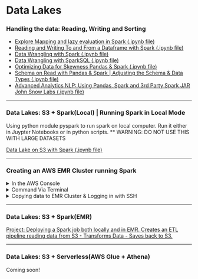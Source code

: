# Data Lakes

### Handling the data: Reading, Writing and Sorting

- [Explore Mapping and lazy evaluation in Spark (.ipynb file)](./0.1-SparkMapsAndLazyEvaluation.ipynb)
- [Reading and Writing To and From a Dataframe with Spark (.ipynb file)](./0.2-ReadWriteSparkDataframe.ipynb)
- [Data Wrangling with Spark (.ipynb file)](./0.3-SparkDataWrangling.ipynb)
- [Data Wrangling with SparkSQL (.ipynb file)](./0.4-SparkSQLDataWrangling.ipynb.ipynb)
- [Optimizing Data for Skewness Pandas & Spark (.ipynb file)](./0.5-OptimizingForDataSkewness.ipynb)
- [Schema on Read with Pandas & Spark | Adjusting the Schema & Data Types (.ipynb file)](./1.1-SchemaOnRead.ipynb)
- [Advanced Analytics NLP: Using Pandas, Spark and 3rd Party Spark JAR John Snow Labs (.ipynb file)](./2.1-AdvancedAnalyticsNLP.ipynb)

<hr>

### Data Lakes: S3 + Spark(Local) | Running Spark in Local Mode

Using python module pyspark to run spark on local computer. Run it either in Juypter Notebooks or in python scripts.
\*\* WARNING: DO NOT USE THIS WITH LARGE DATASETS

[Data Lake on S3 with Spark (.ipynb file)](./3.1-DataLakeOnS3.ipynb)

<hr>

### Creating an AWS EMR Cluster running Spark

<details>
  <summary>In the AWS Console</summary>
  
  - **AWS Console EMR Create Options**
  ![AWS Console EMR Create Options ](./ProjectFolder/AWS_EMR_Create_Cluster_Quick_Options.png)
</details>

<details>
  <summary>Command Via Terminal</summary>

```text
aws emr create-cluster \
--name spark-cluster \
--use-default-roles \
--applications Name=Spark Name=Zeppelin \
--release-label emr-5.20.0 \
--ec2-attributes KeyName=spark-cluster-emr,SubnetId=subnet-<Your SubnetId> \
--region us-east-1 \
--instance-groups '[{"InstanceCount":2,"InstanceGroupType":"CORE","InstanceType":"m5.xlarge","Name":"Core - 2"},{"InstanceCount":1,"InstanceGroupType":"MASTER","InstanceType":"m5.xlarge","Name":"Master - 1"}]' \
--log-uri <Path to Your S3 Logs>

# CHECK CLUSTER STATUS
aws emr describe-cluster \
--cluster-id <CLUSTER_ID FROM ABOVE>
```

</details>

<details>
    <summary>Copying data to EMR Cluster & Logging in with SSH</summary>
  
- Run these commands in a terminal that's opened up from the folder contaning the Private AWS Key used to create the EMR cluster, otherwise modify the path to the .pem file.

```python
# Copy the Private Key to running EMR Cluster
scp -i spark-cluster-emr.pem spark-cluster-emr.pem hadoop@<Master public DNS>:/home/hadoop/
# Log into via SSH to the EMR cluster
ssh -i spark-cluster-emr.pem hadoop@<Master public DNS>
```

</details>

<hr>

### Data Lakes: S3 + Spark(EMR)

[Project: Deploying a Spark job both locally and in EMR. Creates an ETL pipeline reading data from S3 - Transforms Data - Saves back to S3. ](./ProjectFolder)

<hr>

### Data Lakes: S3 + Serverless(AWS Glue + Athena)

Coming soon!
